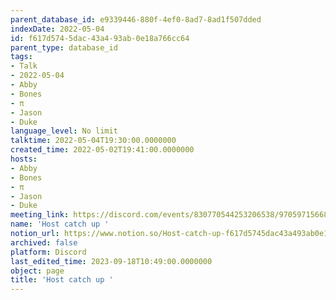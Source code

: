```yaml
---
parent_database_id: e9339446-880f-4ef0-8ad7-8ad1f507dded
indexDate: 2022-05-04
id: f617d574-5dac-43a4-93ab-0e18a766cc64
parent_type: database_id
tags:
- Talk
- 2022-05-04
- Abby
- Bones
- π
- Jason
- Duke
language_level: No limit
talktime: 2022-05-04T19:30:00.0000000
created_time: 2022-05-02T19:41:00.0000000
hosts:
- Abby
- Bones
- π
- Jason
- Duke
meeting_link: https://discord.com/events/830770544253206538/970597156681568276
name: 'Host catch up '
notion_url: https://www.notion.so/Host-catch-up-f617d5745dac43a493ab0e18a766cc64
archived: false
platform: Discord
last_edited_time: 2023-09-18T10:49:00.0000000
object: page
title: 'Host catch up '
---
```





